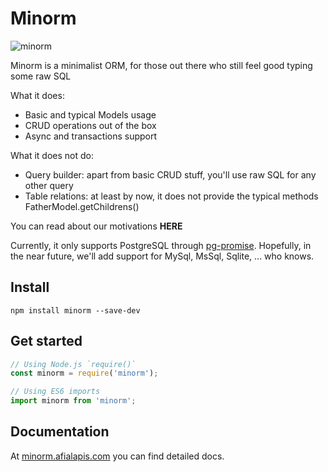 # Minorm

![minorm](https://minorm.afialapis.com/minorm.png)

Minorm is a minimalist ORM, for those out there who still feel good typing some raw SQL

What it does:

  - Basic and typical Models usage
  - CRUD operations out of the box
  - Async and transactions support

What it does not do:

  - Query builder: apart from basic CRUD stuff, you'll use raw SQL for any other query
  - Table relations: at least by now, it does not provide the typical methods FatherModel.getChildrens()

You can read about our motivations **HERE**

Currently, it only supports PostgreSQL through [pg-promise](https://github.com/vitaly-t/pg-promise). 
Hopefully, in the near future, we'll add support for MySql, MsSql, Sqlite, ... who knows.

## Install

`npm install minorm --save-dev`

## Get started

```javascript
// Using Node.js `require()`
const minorm = require('minorm');

// Using ES6 imports
import minorm from 'minorm';
```

## Documentation

At [minorm.afialapis.com](http://minorm.afialapis.com/) you can find detailed docs.